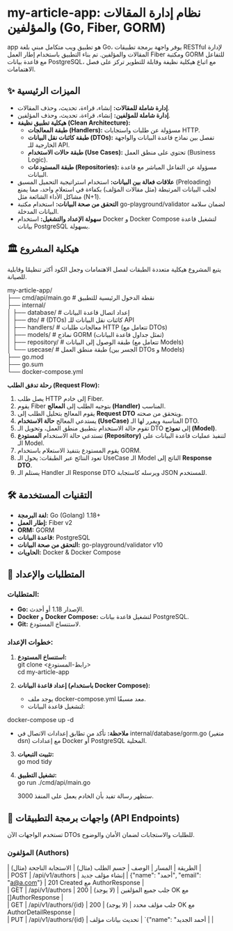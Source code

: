 # **my-article-app: نظام إدارة المقالات والمؤلفين (Go, Fiber, GORM)**

app هو تطبيق ويب متكامل مبني بلغة Go، يوفر واجهة برمجة تطبيقات RESTful لإدارة المقالات والمؤلفين. تم بناء التطبيق باستخدام إطار العمل Fiber ومكتبة GORM للتفاعل مع قاعدة بيانات PostgreSQL، مع اتباع هيكلية نظيفة وقابلة للتطوير تركز على فصل الاهتمامات.

## **✨ الميزات الرئيسية**

* **إدارة شاملة للمقالات:** إنشاء، قراءة، تحديث، وحذف المقالات.  
* **إدارة شاملة للمؤلفين:** إنشاء، قراءة، تحديث، وحذف المؤلفين.  
* **هيكلية تطبيق نظيفة (Clean Architecture):**  
  * **طبقة المعالجات (Handlers):** مسؤولة عن طلبات واستجابات HTTP.  
  * **طبقة كائنات نقل البيانات (DTOs):** تفصل بين نماذج قاعدة البيانات والواجهة الخارجية للـ API.  
  * **طبقة حالات الاستخدام (Use Cases):** تحتوي على منطق العمل (Business Logic).  
  * **طبقة المستودعات (Repositories):** مسؤولة عن التفاعل المباشر مع قاعدة البيانات.  
* **علاقات فعالة بين البيانات:** استخدام استراتيجية التحميل المسبق (Preloading) لجلب البيانات المرتبطة (مثل مقالات المؤلف) بكفاءة في استعلام واحد، مما يمنع مشاكل الأداء الشائعة مثل (N+1).  
* **التحقق من صحة البيانات:** استخدام مكتبة go-playground/validator لضمان سلامة البيانات المدخلة.  
* **سهولة الإعداد والتشغيل:** استخدام Docker و Docker Compose لتشغيل قاعدة بيانات PostgreSQL بسهولة.

## **🏛️ هيكلية المشروع**

يتبع المشروع هيكلية متعددة الطبقات لفصل الاهتمامات وجعل الكود أكثر تنظيمًا وقابلية للصيانة.

my-article-app/  
├── cmd/api/main.go              \# نقطة الدخول الرئيسية للتطبيق  
├── internal/  
│   ├── database/                \# إعداد اتصال قاعدة البيانات  
│   ├── dto/                     \# (DTOs) كائنات نقل البيانات للـ API  
│   ├── handlers/                \# معالجات طلبات HTTP (تتعامل مع DTOs)  
│   ├── models/                  \# نماذج GORM (تمثل جداول قاعدة البيانات)  
│   ├── repository/              \# طبقة الوصول إلى البيانات (تتعامل مع Models)  
│   └── usecase/                 \# طبقة منطق العمل (الجسر بين DTOs و Models)  
├── go.mod  
├── go.sum  
└── docker-compose.yml

**رحلة تدفق الطلب (Request Flow):**

1. يصل طلب HTTP إلى خادم Fiber.  
2. يقوم Fiber بتوجيه الطلب إلى **المعالج (Handler)** المناسب.  
3. يقوم المعالج بتحليل الطلب إلى **Request DTO** ويتحقق من صحته.  
4. يستدعي المعالج **حالة الاستخدام (UseCase)** المناسبة ويمرر لها الـ DTO.  
5. تقوم حالة الاستخدام بتطبيق منطق العمل، وتحويل الـ DTO إلى **نموذج (Model)**.  
6. تستدعي حالة الاستخدام **المستودع (Repository)** لتنفيذ عمليات قاعدة البيانات على الـ Model.  
7. يقوم المستودع بتنفيذ الاستعلام باستخدام GORM.  
8. تعود النتائج عبر الطبقات: يحول الـ UseCase الـ Model الناتج إلى **Response DTO**.  
9. يستلم الـ Handler الـ Response DTO ويرسله كاستجابة JSON للمستخدم.

## **🛠️ التقنيات المستخدمة**

* **لغة البرمجة:** Go (Golang) 1.18+  
* **إطار العمل:** Fiber v2  
* **ORM:** GORM  
* **قاعدة البيانات:** PostgreSQL  
* **التحقق من صحة البيانات:** go-playground/validator v10  
* **الحاويات:** Docker & Docker Compose

## **🚀 المتطلبات والإعداد**

### **المتطلبات:**

* **Go:** الإصدار 1.18 أو أحدث.  
* **Docker** و **Docker Compose:** لتشغيل قاعدة بيانات PostgreSQL.  
* **Git:** لاستنساخ المستودع.

### **خطوات الإعداد:**

1. **استنساخ المستودع:**  
   git clone \<رابط-المستودع\>  
   cd my-article-app

2. **إعداد قاعدة البيانات (باستخدام Docker Compose):**  
   * يوجد ملف docker-compose.yml معد مسبقًا.  
   * لتشغيل قاعدة البيانات:

docker-compose up \-d

* **ملاحظة:** تأكد من تطابق إعدادات الاتصال في internal/database/gorm.go (متغير dsn) مع إعدادات Docker أو PostgreSQL المحلية.  
3. **تثبيت التبعيات:**  
   go mod tidy

4. **تشغيل التطبيق:**  
   go run ./cmd/api/main.go

   ستظهر رسالة تفيد بأن الخادم يعمل على المنفذ 3000\.

## **📡 واجهات برمجة التطبيقات (API Endpoints)**

تستخدم الواجهات الآن DTOs للطلبات والاستجابات لضمان الأمان والوضوح.

### **المؤلفون (Authors)**

| الطريقة | المسار | الوصف | جسم الطلب (مثال) | الاستجابة الناجحة (مثال) |  
| POST | /api/v1/authors | إنشاء مؤلف جديد | {"name": "أحمد", "email": "a@a.com"} | 201 Created مع AuthorResponse |  
| GET | /api/v1/authors | جلب جميع المؤلفين | (لا يوجد) | 200 OK مع \[\]AuthorResponse |  
| GET | /api/v1/authors/{id} | جلب مؤلف محدد | (لا يوجد) | 200 OK مع AuthorDetailResponse |  
| PUT | /api/v1/authors/{id} | تحديث بيانات مؤلف | \`{"name": "أحمد الجديد | |